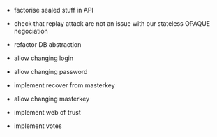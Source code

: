 - factorise sealed stuff in API

- check that replay attack are not an issue with our stateless OPAQUE negociation

- refactor DB abstraction

- allow changing login
- allow changing password
- implement recover from masterkey
- allow changing masterkey

- implement web of trust


- implement votes